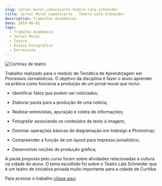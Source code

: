 ```yaml
---
slug: jornal-mural-comunicarte-teatro-lala-schneider
title: Jornal Mural Comunicarte - Teatro Lala Schneider
description: Trabalhos Acadêmicos
date: 2019-06-01
tags:
  - Trabalho Acadêmico
  - Jornal Mural
  - Teatro
  - Ensaio Fotográfico
  - Entrevista
---
```


![Cortinas de teatro](/images/upload/teatro-cortina.jpg "Cortinas de teatro")

Trabalho realizado para o módulo de Temática de Aprendizagem em Processos Jornalísticos. O objetivo da disciplina é fazer o aluno aprender na prática como funciona a produção de um jornal mural que inclui:

- Identificar fatos que podem ser noticiados;

- Elaborar pauta para a produção de uma notícia;

- Realizar entrevistas, apuração e coleta de informações;

- Fotografar associando os conteúdos de texto à imagem;

- Dominar operações básicas de diagramação em Indesign e Photoshop;

- Compreender a função de um layout para impresso jornalístico;

- Desenvolver noções de produção gráfica;

A pauta proposta pelo curso foram sobre atividades relacionadas à cultura na cidade do aluno. O tema escolhido foi sobre o Teatro Lala Schneider que é um teatro de iniciativa privada muito importante para a cidade de Curitiba.

Para acessar o trabalho [clique aqui](https://drive.google.com/file/d/1tUIUek3SOvKVRSidd4FaoGq_er7W-EKm/view).
